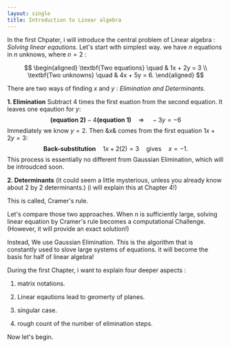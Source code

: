 ```yaml
---
layout: single
title: Introduction to Linear algebra 
---
```



In the first Chpater, i will  introduce the central problem of Linear algebra : *Solving linear eqautions.* 
Let's start with simplest way. we have $n$ equations in $n$ unknows, where $n = 2$ : 

$$
\begin{aligned}
\textbf{Two equations} \quad & 1x + 2y = 3 \\
\textbf{Two unknowns} \quad & 4x + 5y = 6.
\end{aligned}
$$

There are two ways of finding $x$ and $y$ : *Elimination and Determinants.* 

**1. Elimination** Subtract 4 times the first euation from the second equation. It leaves one eqaution for $y$: 
$$
\textbf{(equation 2)} - 4\textbf{(equation 1)} \quad \Rightarrow \quad -3y = -6
$$
Immediately we know $y=2$. Then &x& comes from the first equation $1x + 2y = 3$: 
$$
\textbf{Back-substitution} \quad 1x + 2(2) = 3 \quad \text{gives} \quad x = -1.
$$
This process is essentially no different from Gaussian Elimination, which will be introudced soon.  

**2. Determinants** (it could seem a little mysterious, unless you already know about 2 by 2 determinants.) 
(i will explain this at Chapter 4!) 

This is called, Cramer's rule. 

Let's compare those two approaches. 
When n is sufficiently large, solving linear equation by Cramer's rule becomes a computational Challenge. (However, it will provide an exact solution!) 

Instead, We use Gaussian Elimination. This is the algorithm that is constantly used to slove large systems of equations. it will become the basis for half of linear algebra! 


During the first Chapter, i want to explain four deeper aspects : 

1. matrix notations. 

2. Linear eqautions lead to geomerty of planes. 

3. singular case. 

4. rough count of the number of elimination steps. 
 
Now let's begin. 
